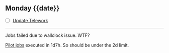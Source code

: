 ## Monday {{date}}

- [ ] [Update Telework](https://docs.google.com/spreadsheets/d/16AZZBiKL1s6eGgH2KFiJPnD8-TjRsC0HYy4Qdmbr358/edit#gid=0)

---------------------

Jobs failed due to wallclock issue.  WTF?

[Pilot jobs](https://panda-doma.cern.ch/jobs/?jeditaskid=134934&mode=drop&display_limit=100) executed in 1d7h.  So should be under the 2d limit.

